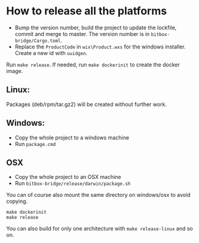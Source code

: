 # How to release all the platforms

* Bump the version number, build the project to update the lockfile, commit and
  merge to master. The version number is in `bitbox-bridge/Cargo.toml`.
* Replace the `ProductCode` in `wix\Product.wxs` for the windows installer.
  Create a new id with `uuidgen`.

Run `make release`. If needed, run `make dockerinit` to create the docker image.

## Linux:
Packages (deb/rpm/tar.gz2) will be created without further work.

## Windows:
* Copy the whole project to a windows machine
* Run `package.cmd`

## OSX
* Copy the whole project to an OSX machine
* Run `bitbox-bridge/release/darwin/package.sh`

You can of course also mount the same directory on windows/osx to avoid copying.

```
make dockerinit
make release
```

You can also build for only one architecture with `make release-linux` and so on.
